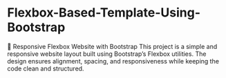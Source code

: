 # Flexbox-Based-Template-Using-Bootstrap
📌 Responsive Flexbox Website with Bootstrap This project is a simple and responsive website layout built using Bootstrap’s Flexbox utilities. The design ensures alignment, spacing, and responsiveness while keeping the code clean and structured.
